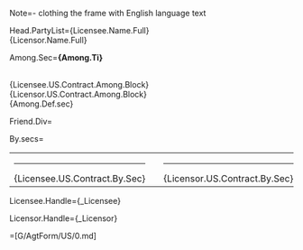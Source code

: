 Note=- clothing the frame with English language text

Head.PartyList={Licensee.Name.Full}<br>{Licensor.Name.Full}

Among.Sec=<b>{Among.Ti}</b><br><br><ul type="none" style="padding-left: 0"><li>{Licensee.US.Contract.Among.Block}<br></li><li>{Licensor.US.Contract.Among.Block}<br></li><li>{Among.Def.sec}</li></ul>

Friend.Div=</i>

By.secs=<table><tr><td valign="top" width="300px"><hr>{Licensee.US.Contract.By.Sec}</td><td width="100px"></td><td valign="top" width="300px"><hr>{Licensor.US.Contract.By.Sec}</td></tr></table>

Licensee.Handle={_Licensee}

Licensor.Handle={_Licensor}

=[G/AgtForm/US/0.md]
